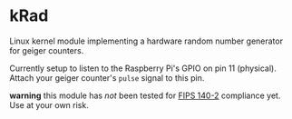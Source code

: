 kRad
====

Linux kernel module implementing a hardware random number generator for geiger counters.

Currently setup to listen to the Raspberry Pi's GPIO on pin 11 (physical). Attach your geiger counter's `pulse` signal to this pin.

**warning** this module has *not* been tested for [FIPS 140-2](https://en.wikipedia.org/wiki/FIPS_140-2) compliance yet. Use at your own risk.
